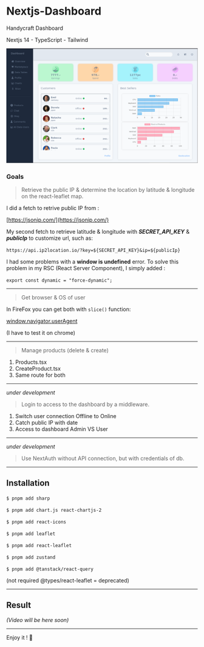# Nextjs-Dashboard

Handycraft Dashboard

Nextjs 14 - TypeScript - Tailwind

![Dashboard Img](https://github.com/TLRKiliann/Nextjs-Dashboard/blob/master/my-app/public/assets/images/bg/wallpaper.png)

### Goals

> Retrieve the public IP & determine the location by latitude & longitude on the react-leaflet map.

I did a fetch to retrive public IP from :

[https://jsonip.com/](https://jsonip.com/)

My second fetch to retrieve latitude & longitude with ***SECRET_API_KEY*** & ***publicIp*** to customize url, such as:

`https://api.ip2location.io/?key=${SECRET_API_KEY}&ip=${publicIp}`

I had some problems with a **window is undefined** error. To solve this problem in my RSC (React Server Component), I simply added :

`export const dynamic = "force-dynamic";`

---

> Get browser & OS of user 

In FireFox you can get both with `slice()` function:

[window.navigator.userAgent](https://developer.mozilla.org/en-US/docs/Web/API/Navigator/userAgent)

(I have to test it on chrome)

---

> Manage products (delete & create)

1. Products.tsx 
2. CreateProduct.tsx
3. Same route for both

---

*under development*

> Login to access to the dashboard by a middleware.

1. Switch user connection Offline to Online
2. Catch public IP with date
3. Access to dashboard Admin VS User

---

*under development*

> Use NextAuth without API connection, but with credentials of db.

---

## Installation

`$ pnpm add sharp`

`$ pnpm add chart.js react-chartjs-2`

`$ pnpm add react-icons`

`$ pnpm add leaflet`

`$ pnpm add react-leaflet`

`$ pnpm add zustand`

`$ pnpm add @tanstack/react-query`

(not required @types/react-leaflet = deprecated)

---

## Result

*(Video will be here soon)*

<!-- [<img src="https://img.youtube.com/vi/<VIDEO_ID>/hqdefault.jpg" width="600" height="300"
/>](https://www.youtube.com/embed/<VIDEO_ID>)

[![Watch the video](https://img.youtube.com/vi/<VIDEO_ID>/hqdefault.jpg)](https://www.youtube.com/embed/<VIDEO_ID>)

[<img src="https://img.youtube.com/vi/<VIDEO_ID>/hqdefault.jpg" width="600" height="300"
/>](https://www.youtube.com/embed/<VIDEO_ID>) -->


---

Enjoy it ! :koala: